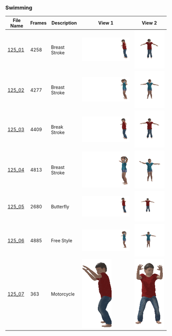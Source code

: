 ### Swimming
|File Name|Frames|Description|View 1|View 2|
|-|-|-|-|-|
|[125_01](https://github.com/Shriinivas/cmubvh/raw/main/Sequence-113-128/125/Data/125_01.zip)|4258|Breast Stroke|<img src="https://github.com/Shriinivas/cmubvhgifs/blob/main/Sequence-113-128/125/125_01_0.gif"/>|<img src="https://github.com/Shriinivas/cmubvhgifs/blob/main/Sequence-113-128/125/125_01_1.gif"/>|
|[125_02](https://github.com/Shriinivas/cmubvh/raw/main/Sequence-113-128/125/Data/125_02.zip)|4277|Breast Stroke|<img src="https://github.com/Shriinivas/cmubvhgifs/blob/main/Sequence-113-128/125/125_02_0.gif"/>|<img src="https://github.com/Shriinivas/cmubvhgifs/blob/main/Sequence-113-128/125/125_02_1.gif"/>|
|[125_03](https://github.com/Shriinivas/cmubvh/raw/main/Sequence-113-128/125/Data/125_03.zip)|4409|Break Stroke|<img src="https://github.com/Shriinivas/cmubvhgifs/blob/main/Sequence-113-128/125/125_03_0.gif"/>|<img src="https://github.com/Shriinivas/cmubvhgifs/blob/main/Sequence-113-128/125/125_03_1.gif"/>|
|[125_04](https://github.com/Shriinivas/cmubvh/raw/main/Sequence-113-128/125/Data/125_04.zip)|4813|Breast Stroke|<img src="https://github.com/Shriinivas/cmubvhgifs/blob/main/Sequence-113-128/125/125_04_0.gif"/>|<img src="https://github.com/Shriinivas/cmubvhgifs/blob/main/Sequence-113-128/125/125_04_1.gif"/>|
|[125_05](https://github.com/Shriinivas/cmubvh/raw/main/Sequence-113-128/125/Data/125_05.zip)|2680|Butterfly|<img src="https://github.com/Shriinivas/cmubvhgifs/blob/main/Sequence-113-128/125/125_05_0.gif"/>|<img src="https://github.com/Shriinivas/cmubvhgifs/blob/main/Sequence-113-128/125/125_05_1.gif"/>|
|[125_06](https://github.com/Shriinivas/cmubvh/raw/main/Sequence-113-128/125/Data/125_06.zip)|4885|Free Style|<img src="https://github.com/Shriinivas/cmubvhgifs/blob/main/Sequence-113-128/125/125_06_0.gif"/>|<img src="https://github.com/Shriinivas/cmubvhgifs/blob/main/Sequence-113-128/125/125_06_1.gif"/>|
|[125_07](https://github.com/Shriinivas/cmubvh/raw/main/Sequence-113-128/125/Data/125_07.zip)|363|Motorcycle|<img src="https://github.com/Shriinivas/cmubvhgifs/blob/main/Sequence-113-128/125/125_07_0.gif"/>|<img src="https://github.com/Shriinivas/cmubvhgifs/blob/main/Sequence-113-128/125/125_07_1.gif"/>|
